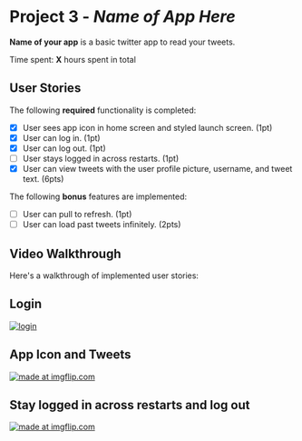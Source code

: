 # Project 3 - *Name of App Here*

**Name of your app** is a basic twitter app to read your tweets.

Time spent: **X** hours spent in total

## User Stories

The following **required** functionality is completed:

- [x] User sees app icon in home screen and styled launch screen. (1pt)
- [x] User can log in. (1pt)
- [x] User can log out. (1pt)
- [ ] User stays logged in across restarts. (1pt)
- [x] User can view tweets with the user profile picture, username, and tweet text. (6pts)

The following **bonus** features are implemented:

- [ ] User can pull to refresh. (1pt)
- [ ] User can load past tweets infinitely. (2pts)

## Video Walkthrough

Here's a walkthrough of implemented user stories:

## Login
<a href="https://imgflip.com/gif/3piiu7"><img src="https://i.imgflip.com/3piiu7.gif" title="login"/></a>

## App Icon and Tweets
<a href="https://imgflip.com/gif/3pij4s"><img src="https://i.imgflip.com/3pij4s.gif" title="made at imgflip.com"/></a>

## Stay logged in across restarts and log out
<a href="https://imgflip.com/gif/3pijcd"><img src="https://i.imgflip.com/3pijcd.gif" title="made at imgflip.com"/></a>

